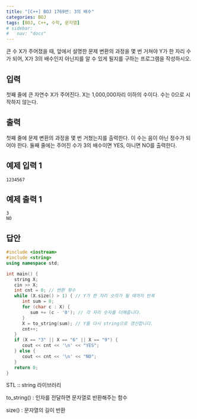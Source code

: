 ```yaml
---
title: "[C++] BOJ 1769번: 3의 배수"
categories: BOJ
tags: [BOJ, C++, 수학, 문자열]
# sidebar:
#   nav: "docs"
---
```



큰 수 X가 주어졌을 때, 앞에서 설명한 문제 변환의 과정을 몇 번 거쳐야 Y가 한 자리 수가 되어, X가 3의 배수인지 아닌지를 알 수 있게 될지를 구하는 프로그램을 작성하시오.

## 입력

첫째 줄에 큰 자연수 X가 주어진다. X는 1,000,000자리 이하의 수이다. 수는 0으로 시작하지 않는다.

## 출력

첫째 줄에 문제 변환의 과정을 몇 번 거쳤는지를 출력한다. 이 수는 음이 아닌 정수가 되어야 한다. 둘째 줄에는 주어진 수가 3의 배수이면 YES, 아니면 NO를 출력한다.

## 예제 입력 1

```
1234567
```

## 예제 출력 1

```
3
NO
```

## 답안

```cpp
#include <iostream>
#include <string>
using namespace std;

int main() {
   string X;
   cin >> X;
   int cnt = 0; // 변환 횟수
   while (X.size() > 1) { // Y가 한 자리 숫자가 될 때까지 반복
      int sum = 0;
      for (char c : X) {
         sum += (c - '0'); // 각 자리 숫자를 더해줍니다.
      }
      X = to_string(sum); // Y를 다시 string으로 갱신합니다.
      cnt++;
   }
   if (X == "3" || X == "6" || X == "9") {
      cout << cnt << '\n' << "YES";
   } else {
      cout << cnt << '\n' << "NO";
   }
   return 0;
}
```

STL :: string 라이브러리

to_string() : 인자를 전달하면 문자열로 반환해주는 함수

size() : 문자열의 길이 반환